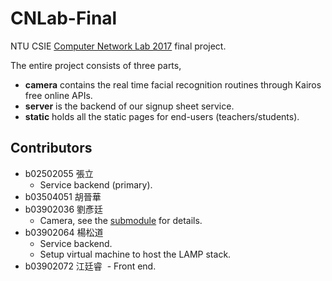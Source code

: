 # CNLab-Final
NTU CSIE [Computer Network Lab 2017](http://www.pcs.csie.ntu.edu.tw/course/cnl/2017/) final project.

The entire project consists of three parts,
- **camera** contains the real time facial recognition routines through Kairos free online APIs.
- **server** is the backend of our signup sheet service.
- **static** holds all the static pages for end-users (teachers/students).

## Contributors
- b02502055 張立
  - Service backend (primary).
- b03504051 胡晉華
- b03902036 劉彥廷
  - Camera, see the [submodule](https://github.com/liuyenting/kairos-rt-recog) for details.
- b03902064 楊松道
  - Service backend.
  - Setup virtual machine to host the LAMP stack.
- b03902072 江廷睿
  - Front end.

